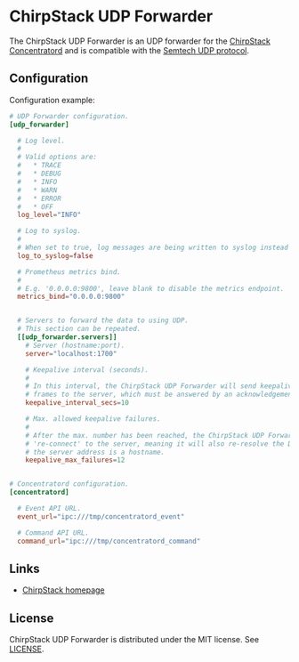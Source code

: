 # ChirpStack UDP Forwarder

The ChirpStack UDP Forwarder is an UDP forwarder for the [ChirpStack Concentratord](https://www.chirpstack.io/concentratord/)
and is compatible with the [Semtech UDP protocol](https://github.com/Lora-net/packet_forwarder/blob/master/PROTOCOL.TXT).

## Configuration

Configuration example:

```toml
# UDP Forwarder configuration.
[udp_forwarder]

  # Log level.
  #
  # Valid options are:
  #   * TRACE
  #   * DEBUG
  #   * INFO
  #   * WARN
  #   * ERROR
  #   * OFF
  log_level="INFO"

  # Log to syslog.
  #
  # When set to true, log messages are being written to syslog instead of stdout.
  log_to_syslog=false

  # Prometheus metrics bind.
  #
  # E.g. '0.0.0.0:9800', leave blank to disable the metrics endpoint.
  metrics_bind="0.0.0.0:9800"


  # Servers to forward the data to using UDP.
  # This section can be repeated.
  [[udp_forwarder.servers]]
    # Server (hostname:port).
    server="localhost:1700"

    # Keepalive interval (seconds).
    #
    # In this interval, the ChirpStack UDP Forwarder will send keepalive
    # frames to the server, which must be answered by an acknowledgement.
    keepalive_interval_secs=10

    # Max. allowed keepalive failures.
    #
    # After the max. number has been reached, the ChirpStack UDP Forwarder will
    # 're-connect' to the server, meaning it will also re-resolve the DNS in case
    # the server address is a hostname.
    keepalive_max_failures=12


# Concentratord configuration.
[concentratord]

  # Event API URL.
  event_url="ipc:///tmp/concentratord_event"

  # Command API URL.
  command_url="ipc:///tmp/concentratord_command"
```

## Links

* [ChirpStack homepage](https://www.chirpstack.io/)

## License

ChirpStack UDP Forwarder is distributed under the MIT license. See
[LICENSE](https://github.com/brocaar/chirpstack-udp-bridge/blob/master/LICENSE).
